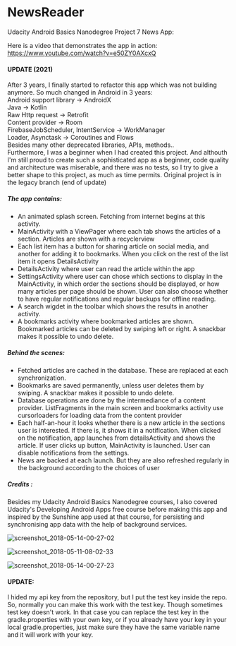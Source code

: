 # NewsReader
Udacity Android Basics Nanodegree Project 7 News App: 

Here is a video that demonstrates the app in action: https://www.youtube.com/watch?v=e50ZY0AXcxQ

#### UPDATE (2021)
After 3 years, I finally started to refactor this app which was not building anymore. So much changed in Android in 3 years:  
Android support library -> AndroidX  
Java -> Kotlin  
Raw Http request -> Retrofit  
Content provider -> Room  
FirebaseJobScheduler, IntentService -> WorkManager  
Loader, Asynctask -> Coroutines and Flows  
Besides many other deprecated libraries, APIs, methods..  
Furthermore, I was a beginner when I had created this project. And althouth I'm still proud to create such a sophisticated app as a beginner,
code quality and architecture was miserable, and there was no tests, so I try to give a better shape to this project, as much as time permits. Original project is in the legacy branch (end of update)

##### The app contains:
- An animated splash screen. Fetching from internet begins at this activity.
- MainActivity with a ViewPager where each tab shows the articles of a section. Articles are shown with a recyclerview
- Each list item has a button for sharing article on social media, and another for adding it to bookmarks. When you click on the rest of the list item it opens DetailsActivity
- DetailsActivity where user can read the article within the app
- SettingsActivity where user can chose which sections to display in the MainActivity, in which order the sections should be displayed, or how many articles per page should be shown. User can also choose whether to have regular notifications and regular backups for offline reading.
- A search wigdet in the toolbar which shows the results in another activity.
- A bookmarks activity where bookmarked articles are shown. Bookmarked articles can be deleted by swiping left or right. A snackbar makes it possible to undo delete.
##### Behind the scenes:
- Fetched articles are cached in the database. These are replaced at each synchronization. 
- Bookmarks are saved permanently, unless user deletes them by swiping. A snackbar makes it possible to undo delete.
- Database operations are done by the intermediance of a content provider. ListFragments in the main screen and bookmarks activity use cursorloaders for loading data from the content provider
- Each half-an-hour it looks whether there is a new article in the sections user is interested. If there is, it shows it in a notification. When clicked on the notification, app launches from detailsActivity and shows the article. If user clicks up button, MainActivity is launched. User can disable notifications from the settings.
- News are backed at each launch. But they are also refreshed regularly in the background according to the choices of user

 ##### Credits : 
 Besides my Udacity Android Basics Nanodegree courses, I also covered Udacity's Developing Android Apps free course before making this app and inspired by the Sunshine app used at that course, for persisting and synchronising app data with the help of background services. 

![screenshot_2018-05-14-00-27-02](https://user-images.githubusercontent.com/33556367/39972367-00ae6240-570e-11e8-80d1-b2ea09d47802.png)

![screenshot_2018-05-11-08-02-33](https://user-images.githubusercontent.com/33556367/39972371-123ab8d8-570e-11e8-8a61-362e219ed28c.png)

![screenshot_2018-05-14-00-27-23](https://user-images.githubusercontent.com/33556367/39972373-178e0952-570e-11e8-8e4e-072ae7499546.png)

#### UPDATE:
I hided my api key from the repository, but I put the test key inside the repo. So, normally you can make this work with the test key. Though sometimes test key doesn't work. In that case you can replace the test key in the gradle.properties with your own key, or if you already have your key in your local gradle.properties, just make sure they have the same variable name and it will work with your key. 
